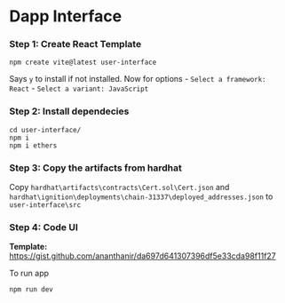 # Dapp Interface

### Step 1: Create React Template

```
npm create vite@latest user-interface
```
Says `y` to install if not installed. Now for options - `Select a framework: React` - `Select a variant: JavaScript`

### Step 2: Install dependecies
```
cd user-interface/
npm i
npm i ethers
```

### Step 3: Copy the artifacts from hardhat

Copy `hardhat\artifacts\contracts\Cert.sol\Cert.json` and  `hardhat\ignition\deployments\chain-31337\deployed_addresses.json` to `user-interface\src`

### Step 4: Code UI

**Template:** https://gist.github.com/ananthanir/da697d641307396df5e33cda98f11f27

To run app
```
npm run dev
```
